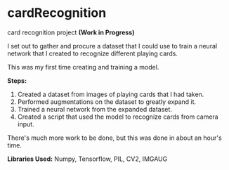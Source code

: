 # cardRecognition
card recognition project **(Work in Progress)**

I set out to gather and procure a dataset that I could use to train a neural network that I created to recognize different playing cards.

This was my first time creating and training a model.

**Steps:**
1. Created a dataset from images of playing cards that I had taken.
2. Performed augmentations on the dataset to greatly expand it.
3. Trained a neural network from the expanded dataset.
4. Created a script that used the model to recognize cards from camera input.

There's much more work to be done, but this was done in about an hour's time.

**Libraries Used:**
Numpy, Tensorflow, PIL, CV2, IMGAUG
